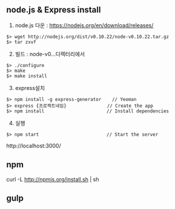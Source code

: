 ## node.js & Express install

1. node.js 다운 : https://nodejs.org/en/download/releases/
```
$> wget http://nodejs.org/dist/v0.10.22/node-v0.10.22.tar.gz
$> tar zxvf
```

2. 빌드 : node-v0...디렉터리에서
```
$> ./configure
$> make
$> make install
```

3. express설치
```
$> npm install -g express-generator    // Yeoman
$> express {프로젝트네임}               // Create the app
$> npm install                       // Install dependencies
```
4. 실행
```
$> npm start                         // Start the server
```
http://localhost:3000/

## npm

curl -L http://npmjs.org/install.sh | sh


## gulp
